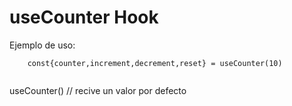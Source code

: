 # useCounter Hook

Ejemplo de uso:

```
    const{counter,increment,decrement,reset} = useCounter(10)


```

useCounter() // recive un valor por defecto